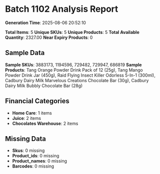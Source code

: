 # Batch 1102 Analysis Report

**Generation Time**: 2025-08-06 20:52:10

**Total Items**: 5
**Unique SKUs**: 5
**Unique Products**: 5
**Total Available Quantity**: 2327.00
**Near Expiry Products**: 0

## Sample Data
**Sample SKUs**: 3883173, 1194596, 729482, 729947, 686819
**Sample Products**: Tang Orange Powder Drink Pack of 12 (25g), Tang Mango Powder Drink Jar (450g), Raid Flying Insect Killer Odorless 5-In-1 (300ml), Cadbury Dairy Milk Marvelous Creations Chocolate Bar (30g), Cadbury Dairy Milk Bubbly Chocolate Bar (28g)

## Financial Categories
- **Home Care**: 1 items
- **Juice**: 2 items
- **Chocolates Warehouse**: 2 items

## Missing Data
- **Skus**: 0 missing
- **Product_ids**: 0 missing
- **Product_names**: 0 missing
- **Barcodes**: 0 missing
